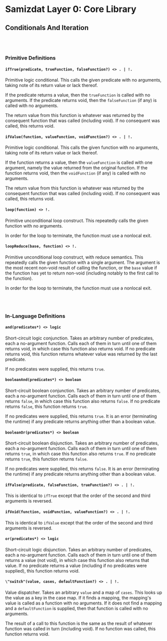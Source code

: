 Samizdat Layer 0: Core Library
==============================

Conditionals And Iteration
--------------------------

<br><br>
### Primitive Definitions

#### `ifTrue(predicate, trueFunction, falseFunction?) <> . | !.`

Primitive logic conditional. This calls the given predicate with no
arguments, taking note of its return value or lack thereof.

If the predicate returns a value, then the `trueFunction` is called
with no arguments. If the predicate returns void, then the
`falseFunction` (if any) is called with no arguments.

The return value from this function is whatever was returned by the
consequent function that was called (including void). If no consequent
was called, this returns void.

#### `ifValue(function, valueFunction, voidFunction?) <> . | !.`

Primitive logic conditional. This calls the given function with no
arguments, taking note of its return value or lack thereof.

If the function returns a value, then the `valueFunction` is called
with one argument, namely the value returned from the original
function. If the function returns void, then the `voidFunction` (if
any) is called with no arguments.

The return value from this function is whatever was returned by the
consequent function that was called (including void). If no consequent
was called, this returns void.

#### `loop(function) <> !.`

Primitive unconditional loop construct. This repeatedly calls the given
function with no arguments.

In order for the loop to terminate, the function must use a nonlocal exit.

#### `loopReduce(base, function) <> !.`

Primitive unconditional loop construct, with reduce semantics. This repeatedly
calls the given function with a single argument. The argument is the
most recent non-void result of calling the function, or the `base` value
if the function has yet to return non-void (including notably to the first
call to the function).

In order for the loop to terminate, the function must use a nonlocal exit.


<br><br>
### In-Language Definitions

#### `and(predicates*) <> logic`

Short-circuit logic conjunction. Takes an arbitrary number of predicates,
each a no-argument function. Calls each of them in turn until one of
them returns void, in which case this function also returns
void. If no predicate returns void, this function returns whatever
value was returned by the last predicate.

If no predicates were supplied, this returns `true`.

#### `booleanAnd(predicates*) <> boolean`

Short-circuit boolean conjunction. Takes an arbitrary number of predicates,
each a no-argument function. Calls each of them in turn until one of
them returns `false`, in which case this function also returns
`false`. If no predicate returns `false`, this function returns `true`.

If no predicates were supplied, this returns `true`. It is an error
(terminating the runtime) if any predicate returns anything other than
a boolean value.

#### `booleanOr(predicates*) <> boolean`

Short-circuit boolean disjunction. Takes an arbitrary number of predicates,
each a no-argument function. Calls each of them in turn until one of
them returns `true`, in which case this function also returns
`true`. If no predicate returns `true`, this function returns `false`.

If no predicates were supplied, this returns `false`. It is an error
(terminating the runtime) if any predicate returns anything other than
a boolean value.

#### `ifFalse(predicate, falseFunction, trueFunction?) <> . | !.`

This is identical to `ifTrue` except that the order of the second
and third arguments is reversed.

#### `ifVoid(function, voidFunction, valueFunction?) <> . | !.`

This is identical to `ifValue` except that the order of the second
and third arguments is reversed.

#### `or(predicates*) <> logic`

Short-circuit logic disjunction. Takes an arbitrary number of predicates,
each a no-argument function. Calls each of them in turn until one of
them returns a value (not void), in which case this function also returns
that value. If no predicate returns a value (including if no
predicates were supplied), this function returns void.

#### `\"switch"(value, cases, defaultFunction?) <> . | !.`

Value dispatcher. Takes an arbitrary `value` and a map of `cases`. This
looks up the value as a key in the case map. If it finds a mapping, the
mapping's value is called as a function with no arguments. If it does not
find a mapping and a `defaultFunction` is supplied, then that function is
called with no arguments.

The result of a call to this function is the same as the result of whatever
function was called in turn (including void). If no function was called,
this function returns void.
